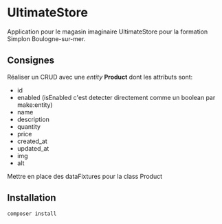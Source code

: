 # UltimateStore

Application pour le magasin imaginaire UltimateStore pour la formation Simplon Boulogne-sur-mer.

## Consignes

Réaliser un CRUD avec une *entity* **Product** dont les attributs sont:

- id
- enabled (isEnabled c'est detecter directement comme un boolean par make:entity)
- name
- description
- quantity
- price
- created_at
- updated_at
- img
- alt

Mettre en place des dataFixtures pour la class Product

## Installation

```sh
composer install
```

